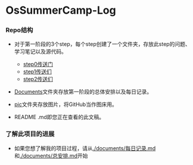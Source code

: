 # OsSummerCamp-Log

### Repo结构

* 对于第一阶段的3个step，每个step创建了一个文件夹，存放此step的问题、学习笔记以及源代码。
  * [step0传送门](https://github.com/primeNumberAndMe/OsSummerCamp-Log/tree/main/step0%EF%BC%9Arust%E7%9A%84%E5%AD%A6%E4%B9%A0)
  * [step1传送们](https://github.com/primeNumberAndMe/OsSummerCamp-Log/tree/main/step1%EF%BC%9Arisc-v%E7%9A%84%E5%AD%A6%E4%B9%A0)
  * [step2传送们](https://github.com/primeNumberAndMe/OsSummerCamp-Log/tree/main/step2%EF%BC%9A%E5%BC%80%E5%8F%91%E6%93%8D%E4%BD%9C%E7%B3%BB%E7%BB%9F)

* [Documents](https://github.com/primeNumberAndMe/OsSummerCamp-Log/tree/main/documents)文件夹存放第一阶段的总体安排以及每日记录。
* [pic](https://github.com/primeNumberAndMe/OsSummerCamp-Log/tree/main/pic)文件夹存放图片，将GitHub当作图床用。
* README .md即您正在查看的此文稿。

### 了解此项目的进展

* 如果您想了解我的项目过程，请从[./documents/每日记录.md](https://github.com/primeNumberAndMe/OsSummerCamp-Log/blob/main/documents/%E6%AF%8F%E6%97%A5%E8%AE%B0%E5%BD%95.md)和[./documents/总安排.md](https://github.com/primeNumberAndMe/OsSummerCamp-Log/blob/main/documents/%E6%80%BB%E5%AE%89%E6%8E%92.md)开始

